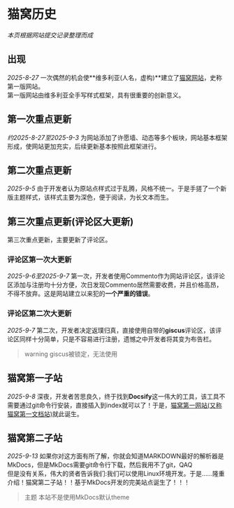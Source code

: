 # 猫窝历史
*本页根据网站提交记录整理而成*

## 出现
*2025-8-27* 一次偶然的机会使**维多利亚(人名，虚构)**建立了[猫窝网站](https://meow-house.netlify.app)，史称第一版网站。<br>
第一版网站由维多利亚全手写样式框架，具有很重要的创新意义。

## 第一次重点更新
*约2025-8-27至2025-9-3* 为网站添加了许愿墙、动态等多个板块，网站基本框架形成，使网站更加充实，后续更新基本按照此框架进行。

## 第二次重点更新
*2025-9-5* 由于开发者认为原站点样式过于乱腾，风格不统一。于是手搓了一个新版主题样式，该样式主要为深色，便于阅读，为长文本而生。

## 第三次重点更新(评论区大更新)
第三次重点更新，主要更新了评论区。

### 评论区第一次大更新
*2025-9-6至2025-9-7* 第一次，开发者使用Commento作为网站评论区，该评论区添加与注册均十分方便，次日发现Commento居然需要收费，并且价格高昂，不得不放弃。这是网站建立以来犯的**一个严重的错误**。

### 评论区第二次大更新
*2025-9-7* 第二次，开发者决定返璞归真，直接使用自带的**giscus**评论区，该评论区同样十分简单，只是不容易进行注册，遗憾之中开发者将其变为布告栏。<br>
> warning
giscus被锁定，无法使用

## 猫窝第一子站
*2025-9-8* 深夜，开发者苦思良久，终于找到**Docsify**这一伟大的工具，该工具不需要通过git命令行安装，直接插入到index就可以了！于是，[猫窝第一网站(又称猫窝第一文档站)](https://maowozi.netlify.app)就此诞生。

## 猫窝第二子站
*2025-9-13* 如果你对这方面有所了解，你就会知道MARKDOWN最好的解析器是MkDocs，但是MkDocs需要git命令行下载，然后我用不了git，QAQ<br>
但是没有关系，伟大的贤者告诉我们:我们可以使用Linux环境开发。于是……隆重介绍！猫窝第二子站！！基于MkDocs开发的完美站点诞生了！！！<br>
> 主题
本站不是使用MkDocs默认theme

